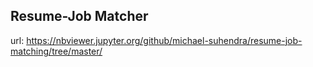 <h2>Resume-Job Matcher</h2>

url: https://nbviewer.jupyter.org/github/michael-suhendra/resume-job-matching/tree/master/